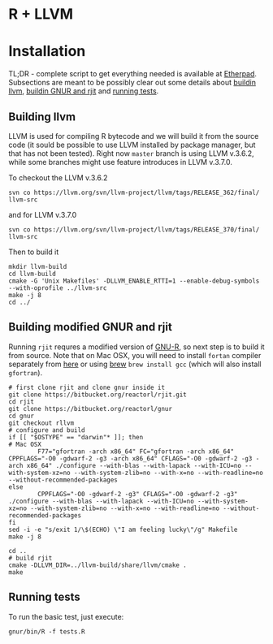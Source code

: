 # R + LLVM

# Installation

TL;DR - complete script to get everything needed is available at [Etherpad](https://etherpad.mozilla.org/aXN4g6hiTW). Subsections are meant to be possibly clear out some details about [buildin llvm](#building-llvm), [buildin GNUR and rjit](#building-modified-gnur-and-rjit) and [running tests](#running-tests). 

## Building llvm

LLVM is used for compiling R bytecode and we will build it from the source code (it sould be possible to use LLVM installed by package manager, but that has not been tested). Right now `master` branch is using LLVM v.3.6.2, while some branches might use feature introduces in LLVM v.3.7.0. 

To checkout the LLVM v.3.6.2

```
svn co https://llvm.org/svn/llvm-project/llvm/tags/RELEASE_362/final/ llvm-src
```
and for LLVM v.3.7.0

```
svn co https://llvm.org/svn/llvm-project/llvm/tags/RELEASE_370/final/ llvm-src
```

Then to build it

```
mkdir llvm-build
cd llvm-build
cmake -G 'Unix Makefiles' -DLLVM_ENABLE_RTTI=1 --enable-debug-symbols --with-oprofile ../llvm-src
make -j 8
cd ../
```

## Building modified GNUR and rjit

Running `rjit` requres a modified version of [GNU-R](https://bitbucket.org/reactorl/gnur), so next step is to build it from source. Note that on Mac OSX, you will need to install `fortan` compiler separately from [here](https://gcc.gnu.org/wiki/GFortranBinaries#MacOS) or using [brew](http://brew.sh/) `brew install gcc` (which will also install `gfortran`).

```
# first clone rjit and clone gnur inside it
git clone https://bitbucket.org/reactorl/rjit.git
cd rjit
git clone https://bitbucket.org/reactorl/gnur
cd gnur
git checkout rllvm
# configure and build
if [[ "$OSTYPE" == "darwin"* ]]; then
# Mac OSX
        F77="gfortran -arch x86_64" FC="gfortran -arch x86_64" CPPFLAGS="-O0 -gdwarf-2 -g3 -arch x86_64" CFLAGS="-O0 -gdwarf-2 -g3 -arch x86_64" ./configure --with-blas --with-lapack --with-ICU=no --with-system-xz=no --with-system-zlib=no --with-x=no --with-readline=no --without-recommended-packages
else
        CPPFLAGS="-O0 -gdwarf-2 -g3" CFLAGS="-O0 -gdwarf-2 -g3" ./configure --with-blas --with-lapack --with-ICU=no --with-system-xz=no --with-system-zlib=no --with-x=no --with-readline=no --without-recommended-packages
fi
sed -i -e "s/exit 1/\$(ECHO) \"I am feeling lucky\"/g" Makefile
make -j 8

cd ..
# build rjit
cmake -DLLVM_DIR=../llvm-build/share/llvm/cmake .
make
```

## Running tests

To run the basic test, just execute:

```
gnur/bin/R -f tests.R
```